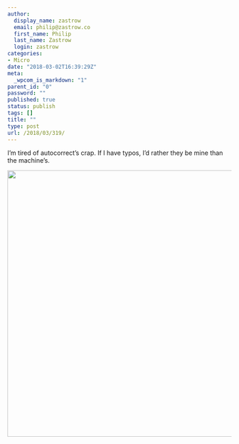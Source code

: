 ```yaml
---
author:
  display_name: zastrow
  email: philip@zastrow.co
  first_name: Philip
  last_name: Zastrow
  login: zastrow
categories:
- Micro
date: "2018-03-02T16:39:29Z"
meta:
  _wpcom_is_markdown: "1"
parent_id: "0"
password: ""
published: true
status: publish
tags: []
title: ""
type: post
url: /2018/03/319/
---
```

<p>I’m tired of autocorrect’s crap. If I have typos, I’d rather they be mine than the machine’s.</p>
<p><img src="{{ site.baseurl }}/assets/2018/03/a5e8de35a02045fdbcf153e078012b0d.jpg" width="600" height="600" /></p>
